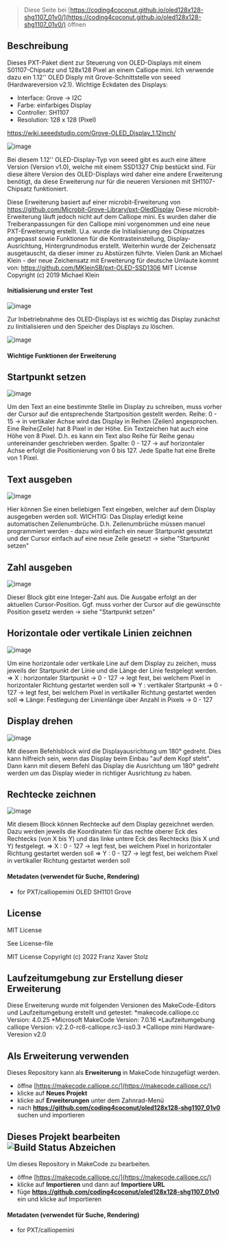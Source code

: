 
> Diese Seite bei [https://coding4coconut.github.io/oled128x128-shg1107_01v0/](https://coding4coconut.github.io/oled128x128-shg1107_01v0/) öffnen

## Beschreibung

Dieses PXT-Paket dient zur Steuerung von OLED-Displays mit einem S01107-Chipsatz und 128x128 Pixel an einem Calliope mini.
Ich verwende dazu ein 1.12'' OLED Disply mit Grove-Schnittstelle von seeed (Hardwareversion v2.1). Wichtige Eckdaten des Displays:
   * Interface: Grove -> I2C
   * Farbe: einfarbiges Display
   * Controller: SH1107
   * Resolution: 128 x 128 (Pixel)

https://wiki.seeedstudio.com/Grove-OLED_Display_1.12inch/

![image](https://user-images.githubusercontent.com/91993589/174493006-810a9e61-dbf1-414f-959e-104159703b17.png)


Bei diesem 1.12'' OLED-Display-Typ von seeed gibt es auch eine ältere Version (Version v1.0), welche mit einem SSD1327 Chip bestückt sind.
Für diese ältere Version des OLED-Displays wird daher eine andere Erweiterung benötigt, da diese Erweiterung nur für die neueren Versionen mit SH1107-Chipsatz funktioniert.

Diese Erweiterung basiert auf einer microbit-Erweiterung von https://github.com/Microbit-Grove-Library/pxt-OledDisplay
Diese microbit-Erweiterung läuft jedoch nicht auf dem Calliope mini.
Es wurden daher die Treiberanpassungen für den Calliope mini vorgenommen und eine neue PXT-Erweiterung erstellt.
U.a. wurde die Initialisierung des Chipsatzes angepasst sowie Funktionen für die Kontrasteinstellung, Display-Ausrichtung, Hintergrundmodus erstellt.
Weiterhin wurde der Zeichensatz ausgetauscht, da dieser immer zu Abstürzen führte.
Vielen Dank an Michael Klein - der neue Zeichensatz mit Erweiterung für deutsche Umlaute kommt von:
https://github.com/MKleinSB/pxt-OLED-SSD1306
MIT License Copyright (c) 2019 Michael Klein


#### Initialisierung und erster Test

![image](https://user-images.githubusercontent.com/91993589/174493165-82edb050-d012-4d0d-8d61-11d421f95379.png)

Zur Inbetriebnahme des OLED-Displays ist es wichtig das Display zunächst zu Iinitialisieren und den Speicher des Displays zu löschen.

![image](https://user-images.githubusercontent.com/91993589/174494856-bc45937f-3b4a-4a66-8c67-e82f62f7071b.png)


#### Wichtige Funktionen der Erweiterung

## Startpunkt setzen

![image](https://user-images.githubusercontent.com/91993589/174493397-f59c0c93-8be7-4eb1-a6f9-f003fa7dd466.png)

Um den Text an eine bestimmte Stelle im Display zu schreiben, muss vorher der Cursor auf die entsprechende Startposition gestellt werden.
Reihe: 0 - 15 -> in vertikaler Achse wird das Display in Reihen (Zeilen) angesprochen. Eine Reihe(Zeile) hat 8 Pixel in der Höhe. Ein Textzeichen hat auch eine Höhe von 8 Pixel. D.h. es kann ein Text also Reihe für Reihe genau untereinander geschrieben werden.
Spalte: 0 - 127 -> auf horizontaler Achse erfolgt die Positionierung von 0 bis 127. Jede Spalte hat eine Breite von 1 Pixel.

## Text ausgeben

![image](https://user-images.githubusercontent.com/91993589/174493574-b078b5c1-fdfc-488d-b834-96040d6fae07.png)

Hier können Sie einen beliebigen Text eingeben, welcher auf dem Display ausgegeben werden soll.
WICHTIG: Das Display erledigt keine automatischen Zeilenumbrüche. D.h. Zeilenumbrüche müssen manuel programmiert werden - dazu wird einfach ein neuer Startpunkt gesstetzt und der Cursor einfach auf eine neue Zeile gesetzt -> siehe "Startpunkt setzen"

## Zahl ausgeben

![image](https://user-images.githubusercontent.com/91993589/174493688-1b0a5ef5-8e5a-4cd1-9eaa-33ee5c3cffb6.png)

Dieser Block gibt eine Integer-Zahl aus. 
Die Ausgabe erfolgt an der aktuellen Cursor-Position. Ggf. muss vorher der Cursor auf die gewünschte Position gesetz werden -> siehe "Startpunkt setzen"

## Horizontale oder vertikale Linien zeichnen

![image](https://user-images.githubusercontent.com/91993589/174494810-5289fafd-d6de-42db-a375-ca1abebc2de6.png)


Um eine horizontale oder vertikale Line auf dem Display zu zeichen, muss jeweils der Startpunkt der Linie und die Länge der Linie festgelegt werden.
=> X : horizontaler Startpunkt -> 0 - 127 -> legt fest, bei welchem Pixel in horizontaler Richtung gestartet werden soll
=> Y : vertikaler Startpunkt -> 0 - 127 -> legt fest, bei welchem Pixel in vertikaller Richtung gestartet werden soll
=> Länge: Festlegung der Linienlänge über Anzahl in Pixels -> 0 - 127 

## Display drehen

![image](https://user-images.githubusercontent.com/91993589/174493867-154312d7-42b8-45d5-89be-d5acd77aee94.png)

Mit diesem Befehlsblock wird die Displayausrichtung um 180° gedreht. 
Dies kann hilfreich sein, wenn das Display beim Einbau "auf dem Kopf steht". Dann kann mit diesem Befehl das Display die Ausrichtung um 180° gedreht werden um das Display wieder in richtiger Ausrichtung zu haben.

## Rechtecke zeichnen

![image](https://user-images.githubusercontent.com/91993589/174494704-026b3d2f-face-4393-9809-5a8eca25a4c1.png)

Mit diesem Block können Rechtecke auf dem Display gezeichnet werden.
Dazu werden jeweils die Koordinaten für das rechte oberer Eck des Rechtecks (von X bis Y) und das linke untere Eck des Rechtecks (bis X und Y) festgelegt.
=> X : 0 - 127 -> legt fest, bei welchem Pixel in horizontaler Richtung gestartet werden soll
=> Y : 0 - 127 -> legt fest, bei welchem Pixel in vertikaller Richtung gestartet werden soll


#### Metadaten (verwendet für Suche, Rendering)

* for PXT/calliopemini OLED SH1101 Grove
<script src="https://makecode.com/gh-pages-embed.js"></script><script>makeCodeRender("{{ site.makecode.home_url }}", "{{ site.github.owner_name }}/{{ site.github.repository_name }}");</script>

## License
MIT License

See License-file

MIT License Copyright (c) 2022 Franz Xaver Stolz

## Laufzeitumgebung zur Erstellung dieser Erweiterung
Diese Erweiterung wurde mit folgenden Versionen des MakeCode-Editors und Laufzeitumgebung erstellt und getestet:
*makecode.calliope.cc Version:  4.0.25
*Microsoft MakeCode Version:  7.0.16
*Laufzeitumgebung calliope Version:  v2.2.0-rc6-calliope.rc3-iss0.3
*Calliope mini Hardware-Veresion v2.0

## Als Erweiterung verwenden

Dieses Repository kann als **Erweiterung** in MakeCode hinzugefügt werden.

* öffne [https://makecode.calliope.cc/](https://makecode.calliope.cc/)
* klicke auf **Neues Projekt**
* klicke auf **Erweiterungen** unter dem Zahnrad-Menü
* nach **https://github.com/coding4coconut/oled128x128-shg1107_01v0** suchen und importieren

## Dieses Projekt bearbeiten ![Build Status Abzeichen](https://github.com/coding4coconut/oled128x128-shg1107_01v0/workflows/MakeCode/badge.svg)

Um dieses Repository in MakeCode zu bearbeiten.

* öffne [https://makecode.calliope.cc/](https://makecode.calliope.cc/)
* klicke auf **Importieren** und dann auf **Importiere URL**
* füge **https://github.com/coding4coconut/oled128x128-shg1107_01v0** ein und klicke auf Importieren


#### Metadaten (verwendet für Suche, Rendering)

* for PXT/calliopemini
<script src="https://makecode.com/gh-pages-embed.js"></script><script>makeCodeRender("{{ site.makecode.home_url }}", "{{ site.github.owner_name }}/{{ site.github.repository_name }}");</script>
